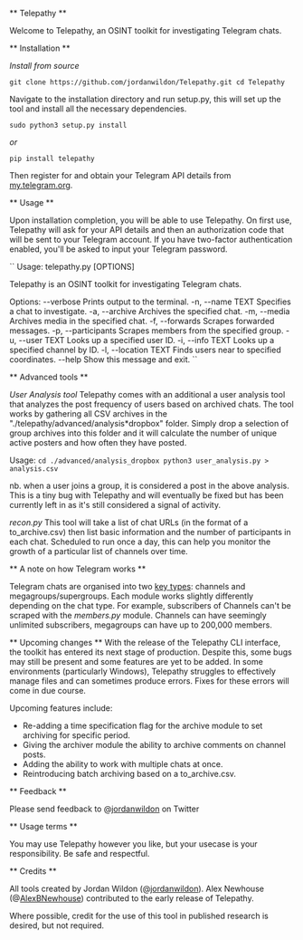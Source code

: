 ** Telepathy **

Welcome to Telepathy, an OSINT toolkit for investigating Telegram chats.

** Installation **

*Install from source*

``
git clone https://github.com/jordanwildon/Telepathy.git
cd Telepathy
``

Navigate to the installation directory and run setup.py, this will set up the tool and install all the necessary dependencies.

``
sudo python3 setup.py install
``

*or*

``
pip install telepathy
``

Then register for and obtain your Telegram API details from [my.telegram.org][1].

** Usage **

Upon installation completion, you will be able to use Telepathy. On first use, Telepathy will ask for your API details and then an authorization code that will be sent to your Telegram account. If you have two-factor authentication enabled, you'll be asked to input your Telegram password.

``
Usage: telepathy.py [OPTIONS]

  Telepathy is an OSINT toolkit for investigating
  Telegram chats.

Options:
  --verbose            Prints output to the
                       terminal.
  -n, --name TEXT      Specifies a chat to
                       investigate.
  -a, --archive        Archives the specified chat.
  -m, --media          Archives media in the
                       specified chat.
  -f, --forwards       Scrapes forwarded messages.
  -p, --participants   Scrapes members from the
                       specified group.
  -u, --user TEXT      Looks up a specified user
                       ID.
  -i, --info TEXT      Looks up a specified channel
                       by ID.
  -l, --location TEXT  Finds users near to
                       specified coordinates.
  --help               Show this message and exit.
``


** Advanced tools **

*User Analysis tool*
Telepathy comes with an additional a user analysis tool that analyzes the post frequency of users based on archived chats. The tool works by gathering all CSV archives in the "./telepathy/advanced/analysis*dropbox" folder. Simply drop a selection of group archives into this folder and it will calculate the number of unique active posters and how often they have posted.

Usage:
``
cd ./advanced/analysis_dropbox
python3 user_analysis.py > analysis.csv
``

nb. when a user joins a group, it is considered a post in the above analysis. This is a tiny bug with Telepathy and will eventually be fixed but has been currently left in as it's still considered a signal of activity.

*recon.py*
This tool will take a list of chat URLs (in the format of a to_archive.csv) then list basic information and the number of participants in each chat. Scheduled to run once a day, this can help you monitor the growth of a particular list of channels over time.


** A note on how Telegram works **

Telegram chats are organised into two [key types][2]: channels and megagroups/supergroups. Each module works slightly differently depending on the chat type. For example, subscribers of Channels can't be scraped with the *members.py* module. Channels can have seemingly unlimited subscribers, megagroups can have up to 200,000 members.

** Upcoming changes **
With the release of the Telepathy CLI interface, the toolkit has entered its next stage of production. Despite this, some bugs may still be present and some features are yet to be added. In some environments (particularly Windows), Telepathy struggles to effectively manage files and can sometimes produce errors. Fixes for these errors will come in due course.

Upcoming features include:
  - Re-adding a time specification flag for the archive module to set archiving for specific period.
  - Giving the archiver module the ability to archive comments on channel posts.
  - Adding the ability to work with multiple chats at once.
  - Reintroducing batch archiving based on a to_archive.csv.

** Feedback **

Please send feedback to @[jordanwildon][3] on Twitter

** Usage terms **

You may use Telepathy however you like, but your usecase is your responsibility. Be safe and respectful.

** Credits **

All tools created by Jordan Wildon (@[jordanwildon][3]). Alex Newhouse (@[AlexBNewhouse][4]) contributed to the early release of Telepathy.

Where possible, credit for the use of this tool in published research is desired, but not required.

[1]: <https://my.telegram.org/auth?to=apps> "Telegram API"
[2]: <https://core.telegram.org/api/channel> "Telegram chat types"
[3]: <https://www.twitter.com/jordanwildon> "@jordanwildon"
[4]: <https://www.twitter.com/AlexBNewhouse> "@AlexBNewhouse"
